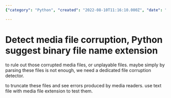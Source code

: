 ```yaml
---
{"category": "Python", "created": "2022-08-10T11:16:10.000Z", "date": "2022-08-10 11:16:10", "description": "The article explores the use of Python to detect media file corruption. It proposes a method to identify potential corrupted files by suggesting binary file name extensions for error checking with media readers. This can be achieved by testing with a text file having a media file extension.", "modified": "2022-08-18T16:19:33.421Z", "tags": ["idea", "media recognization", "pyjom"], "title": "Python Suggest Binary File Name Extension"}

---
```


# Detect media file corruption, Python suggest binary file name extension

to rule out those corrupted media files, or unplayable files. maybe simply by parsing these files is not enough, we need a dedicated file corruption detector.

to truncate these files and see errors produced by media readers. use text file with media file extension to test them.
